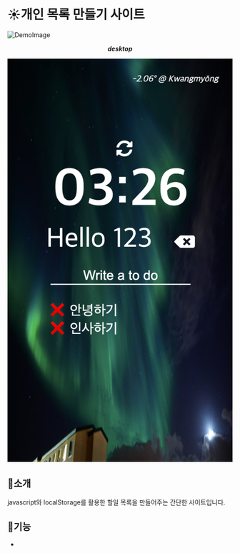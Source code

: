 # ☀️개인 목록 만들기 사이트

![DemoImage](images/demo.png)
  ___<center>desktop</center>___

![DemoImage](images/demo_phone.png)
## 📕소개

javascript와 localStorage를 활용한 할일 목록을 만들어주는 간단한 사이트입니다.

## 📕기능

- 